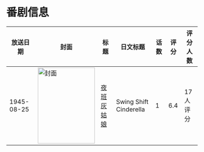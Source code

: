 # 番剧信息

|放送日期|封面|标题|日文标题|话数|评分|评分人数|
|---|---|---|---|---|---|---|
|1945-08-25|<img src="//lain.bgm.tv/pic/cover/c/09/75/225870_B90hi.jpg" alt="封面" style="width:150px;height:200px;object-fit:cover;">|[夜班灰姑娘](https://bangumi.tv/subject/225870)|Swing Shift Cinderella|1|6.4|17人评分|
